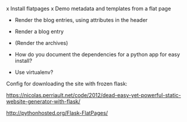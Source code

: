
x Install flatpages
x Demo metadata and templates from a flat page
- Render the blog entries, using attributes in the header
- Render a blog entry
- (Render the archives)

- How do you document the dependencies for a python app for easy install?
- Use virtualenv?

Config for downloading the site with frozen flask:

https://nicolas.perriault.net/code/2012/dead-easy-yet-powerful-static-website-generator-with-flask/

http://pythonhosted.org/Flask-FlatPages/
